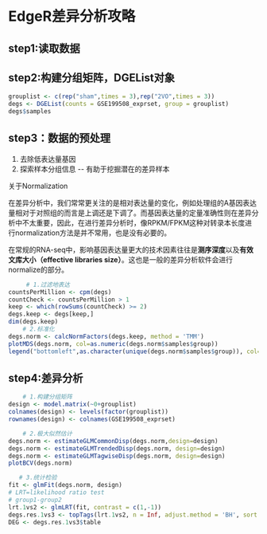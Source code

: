 # EdgeR差异分析攻略

## step1:读取数据

## step2:构建分组矩阵，DGEList对象

```R
grouplist <- c(rep("sham",times = 3),rep("2VO",times = 3))
degs <- DGEList(counts = GSE199508_exprset, group = grouplist)
degs$samples
```

## step3：数据的预处理

1. 去除低表达量基因
2. 探索样本分组信息 -- 有助于挖掘潜在的差异样本

关于Normalization

在差异分析中，我们常常更关注的是相对表达量的变化，例如处理组的A基因表达量相对于对照组的而言是上调还是下调了。而基因表达量的定量准确性则在差异分析中不太重要，因此，在进行差异分析时，像RPKM/FPKM这种对转录本长度进行normalization方法是并不常用，也是没有必要的。

在常规的RNA-seq中，影响基因表达量更大的技术因素往往是**测序深度**以及**有效文库大小（effective libraries size）**。这也是一般的差异分析软件会进行normalize的部分。

```R
     # 1.过滤地表达
countsPerMillion <- cpm(degs)
countCheck <- countsPerMillion > 1
keep <- which(rowSums(countCheck) >= 2)
degs.keep <- degs[keep,]
dim(degs.keep)
    # 2.标准化
degs.norm <- calcNormFactors(degs.keep, method = 'TMM')
plotMDS(degs.norm, col=as.numeric(degs.norm$samples$group))
legend("bottomleft",as.character(unique(degs.norm$samples$group)), col=1:3, pch=20)
```

## step4:差异分析

```R
    # 1.构建分组矩阵
design <- model.matrix(~0+grouplist)
colnames(design) <- levels(factor(grouplist))
rownames(design) <- colnames(GSE199508_exprset)

    # 2.极大似然估计
degs.norm <- estimateGLMCommonDisp(degs.norm,design=design)
degs.norm <- estimateGLMTrendedDisp(degs.norm, design=design)
degs.norm <- estimateGLMTagwiseDisp(degs.norm, design=design)
plotBCV(degs.norm)

   # 3.统计检验
fit <- glmFit(degs.norm, design)
# LRT=likelihood ratio test
# group1-group2
lrt.1vs2 <- glmLRT(fit, contrast = c(1,-1))
degs.res.1vs3 <- topTags(lrt.1vs2, n = Inf, adjust.method = 'BH', sort.by = 'PValue')
DEG <- degs.res.1vs3$table

```

